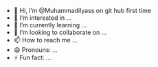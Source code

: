 - 👋 Hi, I’m @Muhammadilyass on git hub first time
- 👀 I’m interested in ...
- 🌱 I’m currently learning ...
- 💞️ I’m looking to collaborate on ...
- 📫 How to reach me ...
- 😄 Pronouns: ...
- ⚡ Fun fact: ...

<!---
Muhammadilyass/Muhammadilyass is a ✨ special ✨ repository because its `README.md` (this file) appears on your GitHub profile.
You can click the Preview link to take a look at your changes.
--->
